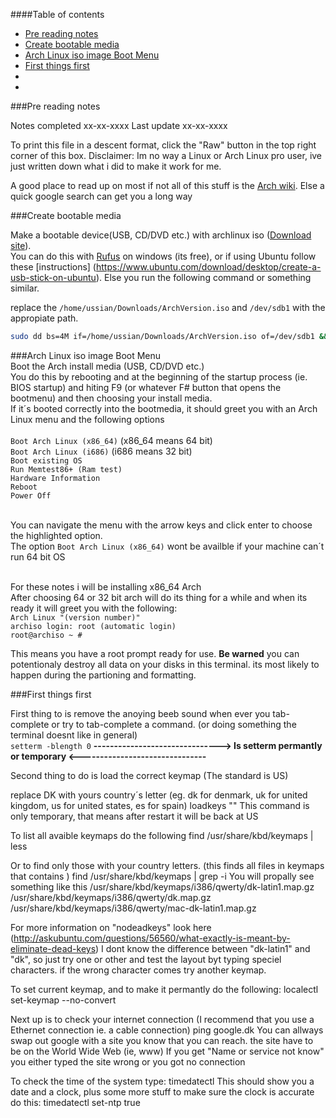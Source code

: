####Table of contents
 * [Pre reading notes](Arch-Base-Install-+-Grub-(BIOS).md#pre-reading-notes)
 * [Create bootable media](Arch-Base-Install-+-Grub-(BIOS).md#create-bootable-media)
 * [Arch Linux iso image Boot Menu](Arch-Base-Install-+-Grub-(BIOS).md#arch-linux-iso-image-boot-menu)
 * [First things first](Arch-Base-Install-+-Grub-(BIOS).md#first-things-first)
 * [](Arch-Base-Install-+-Grub-(BIOS).md#)
 * [](Arch-Base-Install-+-Grub-(BIOS).md#)

###Pre reading notes

 Notes completed xx-xx-xxxx
 Last update xx-xx-xxxx

To print this file in a descent format, click the "Raw" button in the top right corner of this box.
Disclaimer: Im no way a Linux or Arch Linux pro user, ive just written down what i did to make it work for me.


A good place to read up on most if not all of this stuff is the [Arch wiki](https://wiki.archlinux.org/).
Else a quick google search can get you a long way

###Create bootable media

Make a bootable device(USB, CD/DVD etc.) with archlinux iso ([Download site](https://www.archlinux.org/download/)). <BR>
You can do this with [Rufus](https://rufus.akeo.ie/) on windows (its free), or if using Ubuntu follow these [instructions] (https://www.ubuntu.com/download/desktop/create-a-usb-stick-on-ubuntu).
Else you run the following command or something similar.

replace the `/home/ussian/Downloads/ArchVersion.iso` and `/dev/sdb1` with the appropiate path.
```bash
sudo dd bs=4M if=/home/ussian/Downloads/ArchVersion.iso of=/dev/sdb1 && sync
```
###Arch Linux iso image Boot Menu<BR>
Boot the Arch install media (USB, CD/DVD etc.)<BR>
You do this by rebooting and at the beginning of the startup process (ie. BIOS startup) and hiting F9 (or whatever F# button that opens the bootmenu) and then choosing your install media. <BR>
If it´s booted correctly into the bootmedia, it should greet you with an Arch Linux menu and the following options <BR><BR>
    `Boot Arch Linux (x86_64)` (x86_64 means 64 bit) <BR>
    `Boot Arch Linux (i686)` (i686 means 32 bit) <BR>
    `Boot existing OS` <BR>
    `Run Memtest86+ (Ram test)` <BR>
    `Hardware Information` <BR>
    `Reboot` <BR>
    `Power Off` <BR><BR>
    
You can navigate the menu with the arrow keys and click enter to choose the highlighted option. <BR>
The option `Boot Arch Linux (x86_64)` wont be availble if your machine can´t run 64 bit OS <BR><BR>

For these notes i will be installing x86_64 Arch <BR>
After choosing 64 or 32 bit arch will do its thing for a while and when its ready it will greet you with the following:<BR>
    `Arch Linux "(version number)"` <BR>
    `archiso login: root (automatic login)`<BR>
    `root@archiso ~ #`<BR>

This means you have a root prompt ready for use. **Be warned** you can potentionaly destroy all data on your disks in this terminal. its most likely to happen during the partioning and formatting.<BR>

###First things first

First thing to is remove the anoying beeb sound when ever you tab-complete or try to tab-complete a command. (or doing something the terminal doesnt like in general)<BR>
```setterm -blength 0```
**-------------------------------> Is setterm permantly or temporary <-------------------------------**


Second thing to do is load the correct keymap (The standard is US)

replace DK with yours country´s letter (eg. dk for denmark, uk for united kingdom, us for united states, es for spain)
loadkeys "<country letters goes here>"
This command is only temporary, that means after restart it will be back at US

To list all avaible keymaps do the following 
find /usr/share/kbd/keymaps | less

Or to find only those with your country letters. (this finds all files in keymaps that contains <your country letters>)
find /usr/share/kbd/keymaps | grep -i <country letters go here>
You will propally see something like this
    /usr/share/kbd/keymaps/i386/qwerty/dk-latin1.map.gz
    /usr/share/kbd/keymaps/i386/qwerty/dk.map.gz
    /usr/share/kbd/keymaps/i386/qwerty/mac-dk-latin1.map.gz
    
For more information on "nodeadkeys" look here (http://askubuntu.com/questions/56560/what-exactly-is-meant-by-eliminate-dead-keys)
I dont know the difference between "dk-latin1" and "dk", so just try one or other and test the layout byt typing speciel characters. if the wrong character comes try another keymap.

To set current keymap, and to make it permantly do the following:
localectl set-keymap --no-convert <insert keymap file>


Next up is to check your internet connection (I recommend that you use a Ethernet connection ie. a cable connection)
ping google.dk
You can allways swap out google with a site you know that you can reach. the site have to be on the World Wide Web (ie, www)
If you get "Name or service not know" you either typed the site wrong or you got no connection


To check the time of the system type:
timedatectl
This should show you a date and a clock, plus some more stuff
to make sure the clock is accurate do this:
timedatectl set-ntp true
